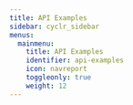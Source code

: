 ```yaml
---
title: API Examples
sidebar: cyclr_sidebar
menus:
  mainmenu:
    title: API Examples
    identifier: api-examples
    icon: navreport
    toggleonly: true
    weight: 12
---
```

